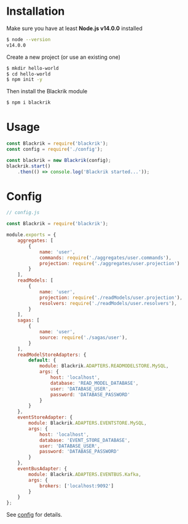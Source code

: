 # Installation
Make sure you have at least **Node.js v14.0.0** installed
```sh
$ node --version
v14.0.0
```
Create a new project (or use an existing one)
```sh
$ mkdir hello-world
$ cd hello-world
$ npm init -y
```
Then install the Blackrik module
```sh
$ npm i blackrik
```

# Usage
```javascript
const Blackrik = require('blackrik');
const config = require('./config');

const blackrik = new Blackrik(config);
blackrik.start()
    .then(() => console.log('Blackrik started...'));
```

# Config
```javascript
// config.js

const Blackrik = require('blackrik');

module.exports = {
    aggregates: [
        {
            name: 'user',
            commands: require('./aggregates/user.commands'),
            projection: require('./aggregates/user.projection')
        }
    ],
    readModels: [
        {
            name: 'user',
            projection: require('./readModels/user.projection'),
            resolvers: require('./readModels/user.resolvers'),
        }
    ],
    sagas: [
        {
            name: 'user',
            source: require('./sagas/user'),
        }
    ],
    readModelStoreAdapters: {
        default: {
            module: Blackrik.ADAPTERS.READMODELSTORE.MySQL,
            args: {
                host: 'localhost',
                database: 'READ_MODEL_DATABASE',
                user: 'DATABASE_USER',
                password: 'DATABASE_PASSWORD'
            }
        }
    },
    eventStoreAdapter: {
        module: Blackrik.ADAPTERS.EVENTSTORE.MySQL,
        args: {
            host: 'localhost',
            database: 'EVENT_STORE_DATABASE',
            user: 'DATABASE_USER',
            password: 'DATABASE_PASSWORD'
        }
    },
    eventBusAdapter: {
        module: Blackrik.ADAPTERS.EVENTBUS.Kafka,
        args: {
            brokers: ['localhost:9092']
        }
    }
};
```
See [config](Config#Introduction) for details.
